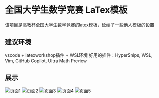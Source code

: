# 全国大学生数学竞赛 LaTex模板

该项目是高教杯全国大学生数学竞赛的latex模板，延续了一些他人模板的设置


## 建议环境

vscode + latexworkshop插件 + WSL环境
好用的插件：HyperSnips, WSL, Vim, GitHub Copilot, Ultra Math Preview

## 展示

![页面1](img/0_main_页面_01.png)
![页面2](img/0_main_页面_02.png)
![页面3](img/0_main_页面_03.png)
![页面4](img/0_main_页面_04.png)
![页面5](img/0_main_页面_05.png)
